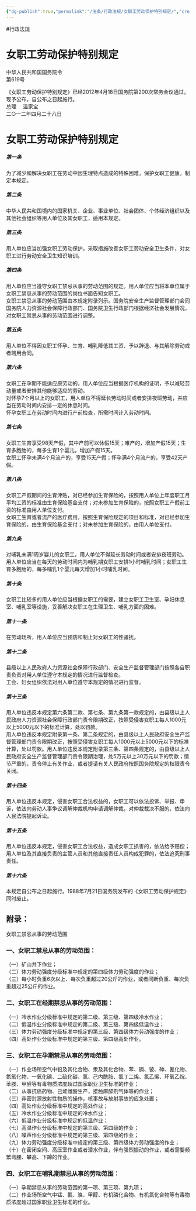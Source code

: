 ```yaml
---
{"dg-publish":true,"permalink":"/法条/行政法规/女职工劳动保护特别规定/","created":"2025-03-04T14:22:21.325+08:00"}
---
```


#行政法规 

# 女职工劳动保护特别规定

中华人民共和国国务院令  
第619号

《女职工劳动保护特别规定》已经2012年4月18日国务院第200次常务会议通过，现予公布，自公布之日起施行。  
总理 　温家宝  
二○一二年四月二十八日

# 女职工劳动保护特别规定

##### 第一条

为了减少和解决女职工在劳动中因生理特点造成的特殊困难，保护女职工健康，制定本规定。 

##### 第二条

中华人民共和国境内的国家机关、企业、事业单位、社会团体、个体经济组织以及其他社会组织等用人单位及其女职工，适用本规定。  

##### 第三条

用人单位应当加强女职工劳动保护，采取措施改善女职工劳动安全卫生条件，对女职工进行劳动安全卫生知识培训。 

##### 第四条

用人单位应当遵守女职工禁忌从事的劳动范围的规定。用人单位应当将本单位属于女职工禁忌从事的劳动范围的岗位书面告知女职工。  
女职工禁忌从事的劳动范围由本规定附录列示。国务院安全生产监督管理部门会同国务院人力资源社会保障行政部门、国务院卫生行政部门根据经济社会发展情况，对女职工禁忌从事的劳动范围进行调整。  

##### 第五条

用人单位不得因女职工怀孕、生育、哺乳降低其工资、予以辞退、与其解除劳动或者聘用合同。  

##### 第六条

女职工在孕期不能适应原劳动的，用人单位应当根据医疗机构的证明，予以减轻劳动量或者安排其他能够适应的劳动。  
对怀孕7个月以上的女职工，用人单位不得延长劳动时间或者安排夜班劳动，并应当在劳动时间内安排一定的休息时间。  
怀孕女职工在劳动时间内进行产前检查，所需时间计入劳动时间。  

##### 第七条

女职工生育享受98天产假，其中产前可以休假15天；难产的，增加产假15天；生育多胞胎的，每多生育1个婴儿，增加产假15天。  
女职工怀孕未满4个月流产的，享受15天产假；怀孕满4个月流产的，享受42天产假。  

##### 第八条

女职工产假期间的生育津贴，对已经参加生育保险的，按照用人单位上年度职工月平均工资的标准由生育保险基金支付；对未参加生育保险的，按照女职工产假前工资的标准由用人单位支付。  
女职工生育或者流产的医疗费用，按照生育保险规定的项目和标准，对已经参加生育保险的，由生育保险基金支付；对未参加生育保险的，由用人单位支付。  

##### 第九条

对哺乳未满1周岁婴儿的女职工，用人单位不得延长劳动时间或者安排夜班劳动。  
用人单位应当在每天的劳动时间内为哺乳期女职工安排1小时哺乳时间；女职工生育多胞胎的，每多哺乳1个婴儿每天增加1小时哺乳时间。  

##### 第十条

女职工比较多的用人单位应当根据女职工的需要，建立女职工卫生室、孕妇休息室、哺乳室等设施，妥善解决女职工在生理卫生、哺乳方面的困难。  

##### 第十一条

在劳动场所，用人单位应当预防和制止对女职工的性骚扰。

##### 第十二条

县级以上人民政府人力资源社会保障行政部门、安全生产监督管理部门按照各自职责负责对用人单位遵守本规定的情况进行监督检查。  
工会、妇女组织依法对用人单位遵守本规定的情况进行监督。  

##### 第十三条

用人单位违反本规定第六条第二款、第七条、第九条第一款规定的，由县级以上人民政府人力资源社会保障行政部门责令限期改正，按照受侵害女职工每人1000元以上5000元以下的标准计算，处以罚款。  
用人单位违反本规定附录第一条、第二条规定的，由县级以上人民政府安全生产监督管理部门责令限期改正，按照受侵害女职工每人1000元以上5000元以下的标准计算，处以罚款。用人单位违反本规定附录第三条、第四条规定的，由县级以上人民政府安全生产监督管理部门责令限期治理，处5万元以上30万元以下的罚款；情节严重的，责令停止有关作业，或者提请有关人民政府按照国务院规定的权限责令关闭。  

##### 第十四条

用人单位违反本规定，侵害女职工合法权益的，女职工可以依法投诉、举报、申诉，依法向劳动人事争议调解仲裁机构申请调解仲裁，对仲裁裁决不服的，依法向人民法院提起诉讼。  

##### 第十五条

用人单位违反本规定，侵害女职工合法权益，造成女职工损害的，依法给予赔偿；用人单位及其直接负责的主管人员和其他直接责任人员构成犯罪的，依法追究刑事责任。  

##### 第十六条

本规定自公布之日起施行。1988年7月21日国务院发布的《女职工劳动保护规定》同时废止。

## 附录：

女职工禁忌从事的劳动范围

### 一、女职工禁忌从事的劳动范围：
（一）矿山井下作业；  
（二）体力劳动强度分级标准中规定的第四级体力劳动强度的作业；  
（三）每小时负重6次以上、每次负重超过20公斤的作业，或者间断负重、每次负重超过25公斤的作业。  
### 二、女职工在经期禁忌从事的劳动范围：
（一）冷水作业分级标准中规定的第二级、第三级、第四级冷水作业；  
（二）低温作业分级标准中规定的第二级、第三级、第四级低温作业；  
（三）体力劳动强度分级标准中规定的第三级、第四级体力劳动强度的作业；  
（四）高处作业分级标准中规定的第三级、第四级高处作业。  
### 三、女职工在孕期禁忌从事的劳动范围：
（一）作业场所空气中铅及其化合物、汞及其化合物、苯、镉、铍、砷、氰化物、氮氧化物、一氧化碳、二硫化碳、氯、己内酰胺、氯丁二烯、氯乙烯、环氧乙烷、苯胺、甲醛等有毒物质浓度超过国家职业卫生标准的作业；  
（二）从事抗癌药物、己烯雌酚生产，接触麻醉剂气体等的作业；  
（三）非密封源放射性物质的操作，核事故与放射事故的应急处置；  
（四）高处作业分级标准中规定的高处作业；  
（五）冷水作业分级标准中规定的冷水作业；  
（六）低温作业分级标准中规定的低温作业；  
（七）高温作业分级标准中规定的第三级、第四级的作业；  
（八）噪声作业分级标准中规定的第三级、第四级的作业；  
（九）体力劳动强度分级标准中规定的第三级、第四级体力劳动强度的作业；  
（十）在密闭空间、高压室作业或者潜水作业，伴有强烈振动的作业，或者需要频繁弯腰、攀高、下蹲的作业。  
### 四、女职工在哺乳期禁忌从事的劳动范围：
（一）孕期禁忌从事的劳动范围的第一项、第三项、第九项；  
（二）作业场所空气中锰、氟、溴、甲醇、有机磷化合物、有机氯化合物等有毒物质浓度超过国家职业卫生标准的作业。